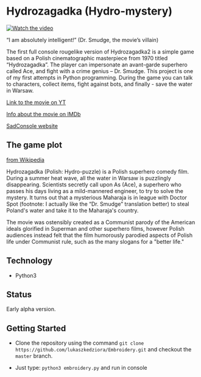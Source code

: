 # Hydrozagadka (Hydro-mystery)

[![Watch the video](http://www.lukaszkedziora.com/wp-content/uploads/2020/09/hd1.jpg)]( https://youtu.be/PuzZAuPx-IU)

“I am absolutely intelligent!” (Dr. Smudge, the movie’s villain)

The first full console rougelike version of Hydrozagadka2 is a simple game based on a Polish cinematographic masterpiece from 1970 titled “Hydrozagadka”. The player can impersonate an avant-garde superhero called Ace, and fight with a crime genius – Dr. Smudge. This project is one of my first attempts in Python programming. During the game you can talk to characters, collect items, fight against bots, and finally - save the water in Warsaw.

  
[Link to the movie on YT](https://www.youtube.com/watch?v=Hvl6GiE906E)

[Info about the movie on IMDb](https://www.imdb.com/title/tt0172577/) 

[SadConsole website](https://sadconsole.com/) 

## The game plot 
[from Wikipedia](https://en.wikipedia.org/wiki/Hydrozagadka)

Hydrozagadka (Polish: Hydro-puzzle) is a Polish superhero comedy film. During a summer heat wave, all the water in Warsaw is puzzlingly disappearing. Scientists secretly call upon As (Ace), a superhero who passes his days living as a mild-mannered engineer, to try to solve the mystery. It turns out that a mysterious Maharaja is in league with Doctor Spot (footnote: I actually like the “Dr. Smudge” translation better) to steal Poland's water and take it to the Maharaja's country.

The movie was ostensibly created as a Communist parody of the American ideals glorified in Superman and other superhero films, however Polish audiences instead felt that the film humorously parodied aspects of Polish life under Communist rule, such as the many slogans for a "better life."


## Technology
- Python3

## Status

Early alpha version.

## Getting Started

- Clone the repository using the command `git clone https://github.com/lukaszkedziora/Embroidery.git` and checkout the `master` branch.

- Just type: `python3 embroidery.py` and run in console

